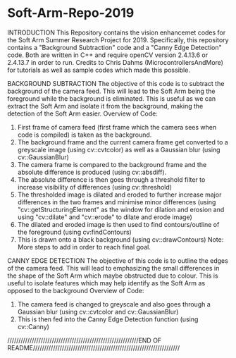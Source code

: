 # Soft-Arm-Repo-2019

INTRODUCTION
This Repository contains the vision enhancemet codes for the Soft Arm Summer Research Project for 2019.
Specifically, this repository contains a "Background Subtraction" code and a "Canny Edge Detection" code.
Both are written in C++ and require openCV version 2.4.13.6 or 2.4.13.7 in order to run.
Credits to Chris Dahms (MicrocontrollersAndMore) for tutorials as well as sample codes which made this possible.

BACKGROUND SUBTRACTION
The objective of this code is to subtract the background of the camera feed.
This will lead to the Soft Arm being the foreground while the background is eliminated.
This is useful as we can extract the Soft Arm and isolate it from the background, making the detection
of the Soft Arm easier.
Overview of Code:
1. First frame of camera feed (first frame which the camera sees when code is compiled) is taken as the background.
2. The background frame and the current camera frame get converted to a greyscale image (using cv::cvtcolor) as well as a 
   Gaussian blur (using cv::GaussianBlur)
3. The camera frame is compared to the background frame and the absolute difference is produced (using cv::absdiff).
4. The absolute difference is then goes through a threshold filter to increase visibility of differences (using cv::threshold)
5. The thresholded image is dilated and eroded to further increase major differences in the two frames and minimise 
   minor differences (using "cv::getStructuringElement" as the window for dilation and erosion and using "cv::dilate" and "cv::erode"
   to dilate and erode image)
6. The dilated and eroded image is then used to find contours/outline of the foreground (using cv:findContours)
7. This is drawn onto a black background (using cv::drawContours)
Note: More steps to add in order to reach final goal.

CANNY EDGE DETECTION
The objective of this code is to outline the edges of the camera feed.
This will lead to emphasizing the small differences in the shape of the Soft Arm which maybe obstructed due to colour.
This is useful to isolate features which may help identify as the Soft Arm as opposed to the background
Overview of Code:
1. The camera feed is changed to greyscale and also goes through a Gaussian blur (using cv::cvtcolor and cv::GaussianBlur)
2. This is then fed into the Canny Edge Detection function (using cv::Canny)

///////////////////////////////////////////////////////////END OF README//////////////////////////////////////////////////////////////////


   
